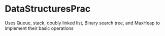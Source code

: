 # DataStructuresPrac
Uses Queue, stack, doubly linked list, Binary search tree, and MaxHeap to implement their basic operations

